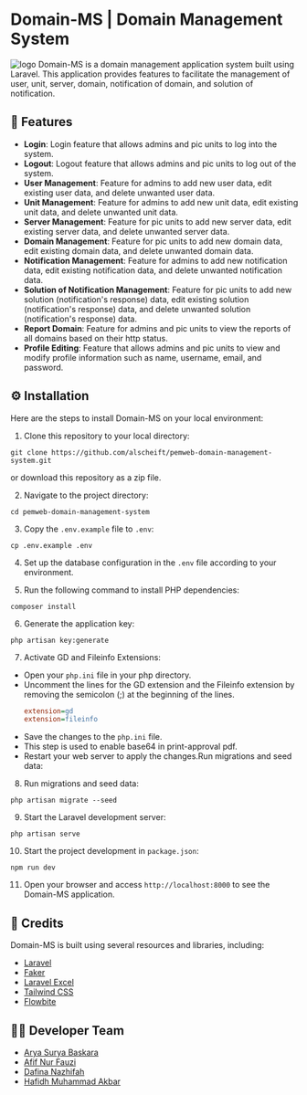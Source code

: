 # Domain-MS | Domain Management System

![logo](https://github.com/alscheift/pemweb-domain-management-system/assets/90392316/5fc2494f-d6a7-40cc-b2db-a3671a713ba7)
Domain-MS is a domain management application system built using Laravel. This application provides features to facilitate the management of user, unit, server, domain, notification of domain, and solution of notification.

## 🌟 Features

- **Login**: Login feature that allows admins and pic units to log into the system.
- **Logout**: Logout feature that allows admins and pic units to log out of the system.
- **User Management**: Feature for admins to add new user data, edit existing user data, and delete unwanted user data.
- **Unit Management**: Feature for admins to add new unit data, edit existing unit data, and delete unwanted unit data.
- **Server Management**: Feature for pic units to add new server data, edit existing server data, and delete unwanted server data.
- **Domain Management**: Feature for pic units to add new domain data, edit existing domain data, and delete unwanted domain data.
- **Notification Management**: Feature for admins to add new notification data, edit existing notification data, and delete unwanted notification data.
- **Solution of Notification Management**: Feature for pic units to add new solution (notification's response) data, edit existing solution (notification's response) data, and delete unwanted solution (notification's response) data.
- **Report Domain**: Feature for admins and pic units to view the reports of all domains based on their http status.
- **Profile Editing**: Feature that allows admins and pic units to view and modify profile information such as name, username, email, and password.

## ⚙️ Installation

Here are the steps to install Domain-MS on your local environment:

1. Clone this repository to your local directory:

```
git clone https://github.com/alscheift/pemweb-domain-management-system.git
```
or download this repository as a zip file.

2. Navigate to the project directory:

```
cd pemweb-domain-management-system
```

3. Copy the `.env.example` file to `.env`:

```
cp .env.example .env
```

4. Set up the database configuration in the `.env` file according to your environment.

5. Run the following command to install PHP dependencies:

```
composer install
```

6. Generate the application key:

```
php artisan key:generate
```

7. Activate GD and Fileinfo Extensions:
- Open your `php.ini` file in your php directory.
- Uncomment the lines for the GD extension and the Fileinfo extension by removing the semicolon (;) at the beginning of the lines.
    ```ini
    extension=gd
    extension=fileinfo
    ```
- Save the changes to the `php.ini` file.
- This step is used to enable base64 in print-approval pdf.
- Restart your web server to apply the changes.Run migrations and seed data:

8. Run migrations and seed data:

```
php artisan migrate --seed
```

9. Start the Laravel development server:

```
php artisan serve
```

10. Start the project development in `package.json`:

```
npm run dev
```
11. Open your browser and access `http://localhost:8000` to see the Domain-MS application.

## 🙌 Credits

Domain-MS is built using several resources and libraries, including:

- [Laravel](https://laravel.com)
- [Faker](https://fakerphp.github.io)
- [Laravel Excel](https://laravel-excel.com/)
- [Tailwind CSS](https://tailwindcss.com/)
- [Flowbite](https://flowbite.com/)

## 👨‍💻 Developer Team

- [Arya Surya Baskara](https://github.com/Aryaaw)
- [Afif Nur Fauzi](https://github.com/alscheift)
- [Dafina Nazhifah](https://github.com/dafinanz)
- [Hafidh Muhammad Akbar](https://github.com/hafidhmuhammadakbar)

